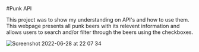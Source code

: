 #Punk API

This project was to show my understanding on API's and how to use them. This webpage presents all punk beers with its relevent information and allows users to search and/or filter through the beers using the checkboxes.



![Screenshot 2022-06-28 at 22 07 34](https://user-images.githubusercontent.com/83434812/176288182-220b1438-9d12-412c-86be-6b8db84635a2.png)
